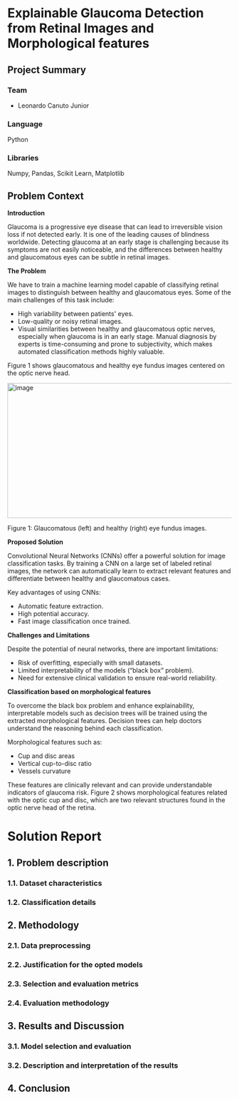 # Explainable Glaucoma Detection from Retinal Images and Morphological features

## Project Summary
### Team
- Leonardo Canuto Junior
### Language
Python
### Libraries
Numpy, Pandas, Scikit Learn, Matplotlib

## Problem Context
**Introduction**

Glaucoma is a progressive eye disease that can lead to irreversible vision loss if not detected early. It is one of the leading causes of blindness worldwide. Detecting glaucoma at an early stage is challenging because its symptoms are not easily noticeable, and the differences between healthy and glaucomatous eyes can be subtle in retinal images.

**The Problem**

We have to train a machine learning model capable of classifying retinal images to distinguish between healthy and glaucomatous eyes. Some of the main challenges of this task include:
- High variability between patients' eyes.
- Low-quality or noisy retinal images.
- Visual similarities between healthy and glaucomatous optic nerves, especially when glaucoma is in an early stage. Manual diagnosis by experts is time-consuming and prone to subjectivity, which makes automated classification methods highly valuable.

Figure 1 shows glaucomatous and healthy eye fundus images centered on the optic nerve head.

<img width="656" height="303" alt="image" src="https://github.com/user-attachments/assets/d9086d28-ed94-4d83-aab3-a2630e6af289" />

Figure 1: Glaucomatous (left) and healthy (right) eye fundus images.

**Proposed Solution**

Convolutional Neural Networks (CNNs) offer a powerful solution for image classification tasks. By training a CNN on a large set of labeled retinal images, the network can automatically learn to extract relevant features and differentiate between healthy and glaucomatous cases.

Key advantages of using CNNs:
- Automatic feature extraction.
- High potential accuracy.
- Fast image classification once trained.

**Challenges and Limitations**

Despite the potential of neural networks, there are important limitations:

- Risk of overfitting, especially with small datasets.
- Limited interpretability of the models (“black box” problem).
- Need for extensive clinical validation to ensure real-world reliability.

**Classification based on morphological features**

To overcome the black box problem and enhance explainability, interpretable models such as decision trees will be trained using the extracted morphological features. Decision trees can help doctors understand the reasoning behind each classification.

Morphological features such as:

- Cup and disc areas
- Vertical cup-to-disc ratio
- Vessels curvature

These features are clinically relevant and can provide understandable indicators of glaucoma risk. Figure 2 shows morphological features related with the optic cup and disc, which are two relevant structures found in the optic nerve head of the retina.

# Solution Report

## 1. Problem description 
### 1.1. Dataset characteristics

### 1.2. Classification details

## 2. Methodology 
### 2.1. Data preprocessing 

### 2.2. Justification for the opted models

### 2.3. Selection and evaluation metrics

### 2.4. Evaluation methodology

## 3. Results and Discussion
### 3.1. Model selection and evaluation

### 3.2. Description and interpretation of the results

## 4. Conclusion



